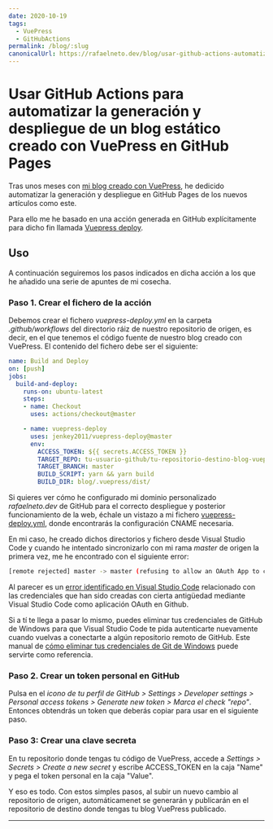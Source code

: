 ```yaml
---
date: 2020-10-19
tags:
  - VuePress
  - GitHubActions
permalink: /blog/:slug
canonicalUrl: https://rafaelneto.dev/blog/usar-github-actions-automatizar-generacion-despliegue-blog-estatico-vuepress-github-pages/
---
```


# Usar GitHub Actions para automatizar la generación y despliegue de un blog estático creado con VuePress en GitHub Pages

<social-share class="social-share--header" />

Tras unos meses con [mi blog creado con VuePress](/blog/crear-blog-estatico-vuepress/), he dedicido automatizar la generación y despliegue en GitHub Pages de los nuevos artículos como este.

Para ello me he basado en una acción generada en GitHub explícitamente para dicho fin llamada [Vuepress deploy](https://github.com/marketplace/actions/vuepress-deploy).

## Uso

A continuación seguiremos los pasos indicados en dicha acción a los que he añadido una serie de apuntes de mi cosecha.

### Paso 1. Crear el fichero de la acción

Debemos crear el fichero _vuepress-deploy.yml_ en la carpeta _.github/workflows_ del directorio ráiz de nuestro repositorio de origen, es decir, en el que tenemos el código fuente de nuestro blog creado con VuePress. El contenido del fichero debe ser el siguiente:

``` yml
name: Build and Deploy
on: [push]
jobs:
  build-and-deploy:
    runs-on: ubuntu-latest
    steps:
    - name: Checkout
      uses: actions/checkout@master

    - name: vuepress-deploy
      uses: jenkey2011/vuepress-deploy@master
      env:
        ACCESS_TOKEN: ${{ secrets.ACCESS_TOKEN }}
        TARGET_REPO: tu-usuario-github/tu-repositorio-destino-blog-vuepress-compilado
        TARGET_BRANCH: master
        BUILD_SCRIPT: yarn && yarn build
        BUILD_DIR: blog/.vuepress/dist/
```

Si quieres ver cómo he configurado mi dominio personalizado _rafaelneto.dev_ de GitHub para el correcto despliegue y posterior funcionamiento de la web, échale un vistazo a mi fichero [vuepress-deploy.yml](https://github.com/rneto/rafaelneto-dev-blog-vuepress/blob/master/.github/workflows/vuepress-deploy.yml), donde encontrarás la configuración CNAME necesaria.

En mi caso, he creado dichos directorios y fichero desde Visual Studio Code y cuando he intentado sincronizarlo con mi rama _master_ de origen la primera vez, me he encontrado con el siguiente error:

``` bash
[remote rejected] master -> master (refusing to allow an OAuth App to create or update workflow `.github/workflows/vuepress-deploy.yml` without `workflow` scope)
```

Al parecer es un [error identificado en Visual Studio Code](https://github.com/microsoft/vscode/issues/97396) relacionado con las credenciales que han sido creadas con cierta antigüedad mediante Visual Studio Code como aplicación OAuth en Github.

Si a tí te llega a pasar lo mismo, puedes eliminar tus credenciales de GitHub de Windows para que Visual Studio Code te pida autenticarte nuevamente cuando vuelvas a conectarte a algún repositorio remoto de GitHub. Este manual de [cómo eliminar tus credenciales de Git de Windows](https://cmatskas.com/how-to-update-your-git-credentials-on-windows/) puede servirte como referencia.

### Paso 2. Crear un token personal en GitHub

Pulsa en el _icono de tu perfil de GitHub > Settings > Developer settings > Personal access tokens > Generate new token > Marca el check "repo"_. Entonces obtendrás un token que deberás copiar para usar en el siguiente paso.

### Paso 3: Crear una clave secreta

En tu repositorio  donde tengas tu código de VuePress, accede a _Settings > Secrets > Create a new secret_ y escribe ACCESS_TOKEN en la caja "Name" y pega el token personal en la caja "Value".

Y eso es todo. Con estos simples pasos, al subir un nuevo cambio al repositorio de origen, automáticamenet se generarán y publicarán en el repositorio de destino donde tengas tu blog VuePress publicado.

---
<social-share class="social-share--footer" />
